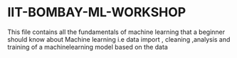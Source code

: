 # IIT-BOMBAY-ML-WORKSHOP
This file contains all the fundamentals of machine learning that a beginner should know about Machine learning i.e data import , cleaning ,analysis and  training of a machinelearning model based on the data
